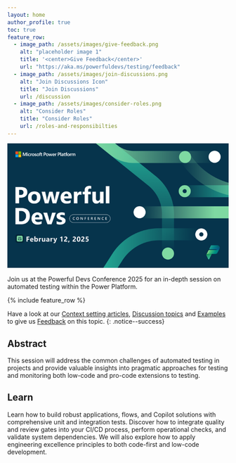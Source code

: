 ```yaml
---
layout: home
author_profile: true
toc: true
feature_row:
  - image_path: /assets/images/give-feedback.png
    alt: "placeholder image 1"
    title: '<center>Give Feedback</center>'
    url: "https://aka.ms/powerfuldevs/testing/feedback"
  - image_path: /assets/images/join-discussions.png
    alt: "Join Discussions Icon"
    title: "Join Discussions"
    url: /discussion
  - image_path: /assets/images/consider-roles.png
    alt: "Consider Roles"
    title: "Consider Roles"
    url: /roles-and-responsibilties
---
```


![PowerfulDev Conference](./PowerfulDevConference.png)

Join us at the Powerful Devs Conference 2025 for an in-depth session on automated testing within the Power Platform. 

{% include feature_row %}


Have a look at our [Context setting articles](./context/), [Discussion topics](./discussion/) and [Examples](./examples/) to give us [Feedback](https://aka.ms/powerfuldevs/testing/feedback) on this topic.
{: .notice--success}

## Abstract

This session will address the common challenges of automated testing in projects and provide valuable insights into pragmatic approaches for testing and monitoring both low-code and pro-code extensions to testing. 

## Learn

Learn how to build robust applications, flows, and Copilot solutions with comprehensive unit and integration tests. Discover how to integrate quality and review gates into your CI/CD process, perform operational checks, and validate system dependencies. We will also explore how to apply engineering excellence principles to both code-first and low-code development.